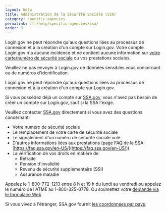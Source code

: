 ```yaml
---
layout: help
title: Administration de la Sécurité Sociale (SSA)
category: specific-agencies
permalink: /fr/help/specific-agencies/ssa/
order: 3
---
```

Login.gov ne peut répondre qu'aux questions liées au processus de connexion et à la création d'un compte sur Login.gov. Votre compte Login.gov n'a aucune incidence et ne contient aucune information sur [votre carte/numéro de sécurité sociale](https://www.ssa.gov/) ou vos prestations sociales.

Veuillez ne pas envoyer à Login.gov de données sensibles vous concernant ou de numéros d'identification.

Login.gov ne peut répondre qu'aux questions liées au processus de connexion et à la création d'un compte sur Login.gov.

Si vous possédez déjà un compte sur [SSA.gov](https://www.ssa.gov/), vous n'avez pas besoin de créer un compte sur Login.gov, sauf si la SSA l'exige.

Veuillez contacter [SSA.gov](https://www.ssa.gov/) directement si vous avez des questions concernant:

* Votre numéro de sécurité sociale
* Le remplacement de votre carte de sécurité sociale
* Le signalement d'un numéro de sécurité sociale volé
* D'autres informations liées aux prestations (page FAQ de la SSA: [https://faq.ssa.gov/en-US/](https://faq.ssa.gov/en-US/))
* La vérification de vos droits en matière de:
    * Retraite
    * Pension d'invalidité
    * Revenu de sécurité supplémentaire (SSI)
    * Assurance maladie

Appelez le 1-800-772-1213 entre 8 h et 19 h du lundi au vendredi ou appelez le numéro de l'ATME au 1-800-325-0778. Ou soumettez votre [demande via le formulaire Web](https://secure.ssa.gov/emailus/).

Si vous vivez à l'étranger, SSA.gov fournit [les coordonnées par pays](https://www.ssa.gov/foreign/).
